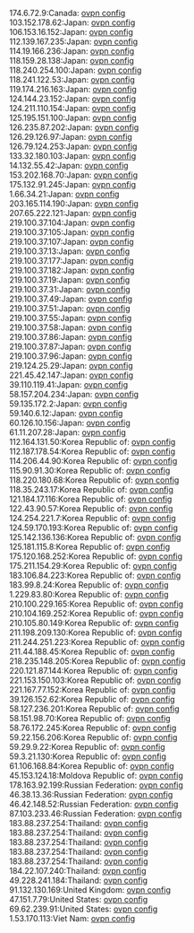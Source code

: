 174.6.72.9:Canada: [ovpn config](vpn/174_6_72_9.ovpn)  
103.152.178.62:Japan: [ovpn config](vpn/103_152_178_62.ovpn)  
106.153.16.152:Japan: [ovpn config](vpn/106_153_16_152.ovpn)  
112.139.167.235:Japan: [ovpn config](vpn/112_139_167_235.ovpn)  
114.19.166.236:Japan: [ovpn config](vpn/114_19_166_236.ovpn)  
118.159.28.138:Japan: [ovpn config](vpn/118_159_28_138.ovpn)  
118.240.254.100:Japan: [ovpn config](vpn/118_240_254_100.ovpn)  
118.241.122.53:Japan: [ovpn config](vpn/118_241_122_53.ovpn)  
119.174.216.163:Japan: [ovpn config](vpn/119_174_216_163.ovpn)  
124.144.23.152:Japan: [ovpn config](vpn/124_144_23_152.ovpn)  
124.211.110.154:Japan: [ovpn config](vpn/124_211_110_154.ovpn)  
125.195.151.100:Japan: [ovpn config](vpn/125_195_151_100.ovpn)  
126.235.87.202:Japan: [ovpn config](vpn/126_235_87_202.ovpn)  
126.29.126.97:Japan: [ovpn config](vpn/126_29_126_97.ovpn)  
126.79.124.253:Japan: [ovpn config](vpn/126_79_124_253.ovpn)  
133.32.180.103:Japan: [ovpn config](vpn/133_32_180_103.ovpn)  
14.132.55.42:Japan: [ovpn config](vpn/14_132_55_42.ovpn)  
153.202.168.70:Japan: [ovpn config](vpn/153_202_168_70.ovpn)  
175.132.91.245:Japan: [ovpn config](vpn/175_132_91_245.ovpn)  
1.66.34.21:Japan: [ovpn config](vpn/1_66_34_21.ovpn)  
203.165.114.190:Japan: [ovpn config](vpn/203_165_114_190.ovpn)  
207.65.222.121:Japan: [ovpn config](vpn/207_65_222_121.ovpn)  
219.100.37.104:Japan: [ovpn config](vpn/219_100_37_104.ovpn)  
219.100.37.105:Japan: [ovpn config](vpn/219_100_37_105.ovpn)  
219.100.37.107:Japan: [ovpn config](vpn/219_100_37_107.ovpn)  
219.100.37.13:Japan: [ovpn config](vpn/219_100_37_13.ovpn)  
219.100.37.177:Japan: [ovpn config](vpn/219_100_37_177.ovpn)  
219.100.37.182:Japan: [ovpn config](vpn/219_100_37_182.ovpn)  
219.100.37.19:Japan: [ovpn config](vpn/219_100_37_19.ovpn)  
219.100.37.31:Japan: [ovpn config](vpn/219_100_37_31.ovpn)  
219.100.37.49:Japan: [ovpn config](vpn/219_100_37_49.ovpn)  
219.100.37.51:Japan: [ovpn config](vpn/219_100_37_51.ovpn)  
219.100.37.55:Japan: [ovpn config](vpn/219_100_37_55.ovpn)  
219.100.37.58:Japan: [ovpn config](vpn/219_100_37_58.ovpn)  
219.100.37.86:Japan: [ovpn config](vpn/219_100_37_86.ovpn)  
219.100.37.87:Japan: [ovpn config](vpn/219_100_37_87.ovpn)  
219.100.37.96:Japan: [ovpn config](vpn/219_100_37_96.ovpn)  
219.124.25.29:Japan: [ovpn config](vpn/219_124_25_29.ovpn)  
221.45.42.147:Japan: [ovpn config](vpn/221_45_42_147.ovpn)  
39.110.119.41:Japan: [ovpn config](vpn/39_110_119_41.ovpn)  
58.157.204.234:Japan: [ovpn config](vpn/58_157_204_234.ovpn)  
59.135.172.2:Japan: [ovpn config](vpn/59_135_172_2.ovpn)  
59.140.6.12:Japan: [ovpn config](vpn/59_140_6_12.ovpn)  
60.126.10.156:Japan: [ovpn config](vpn/60_126_10_156.ovpn)  
61.11.207.28:Japan: [ovpn config](vpn/61_11_207_28.ovpn)  
112.164.131.50:Korea Republic of: [ovpn config](vpn/112_164_131_50.ovpn)  
112.187.178.54:Korea Republic of: [ovpn config](vpn/112_187_178_54.ovpn)  
114.206.44.90:Korea Republic of: [ovpn config](vpn/114_206_44_90.ovpn)  
115.90.91.30:Korea Republic of: [ovpn config](vpn/115_90_91_30.ovpn)  
118.220.180.68:Korea Republic of: [ovpn config](vpn/118_220_180_68.ovpn)  
118.35.243.17:Korea Republic of: [ovpn config](vpn/118_35_243_17.ovpn)  
121.184.17.116:Korea Republic of: [ovpn config](vpn/121_184_17_116.ovpn)  
122.43.90.57:Korea Republic of: [ovpn config](vpn/122_43_90_57.ovpn)  
124.254.221.7:Korea Republic of: [ovpn config](vpn/124_254_221_7.ovpn)  
124.59.170.193:Korea Republic of: [ovpn config](vpn/124_59_170_193.ovpn)  
125.142.136.136:Korea Republic of: [ovpn config](vpn/125_142_136_136.ovpn)  
125.181.115.8:Korea Republic of: [ovpn config](vpn/125_181_115_8.ovpn)  
175.120.168.252:Korea Republic of: [ovpn config](vpn/175_120_168_252.ovpn)  
175.211.154.29:Korea Republic of: [ovpn config](vpn/175_211_154_29.ovpn)  
183.106.84.223:Korea Republic of: [ovpn config](vpn/183_106_84_223.ovpn)  
183.99.8.24:Korea Republic of: [ovpn config](vpn/183_99_8_24.ovpn)  
1.229.83.80:Korea Republic of: [ovpn config](vpn/1_229_83_80.ovpn)  
210.100.229.165:Korea Republic of: [ovpn config](vpn/210_100_229_165.ovpn)  
210.104.169.252:Korea Republic of: [ovpn config](vpn/210_104_169_252.ovpn)  
210.105.80.149:Korea Republic of: [ovpn config](vpn/210_105_80_149.ovpn)  
211.198.209.130:Korea Republic of: [ovpn config](vpn/211_198_209_130.ovpn)  
211.244.251.223:Korea Republic of: [ovpn config](vpn/211_244_251_223.ovpn)  
211.44.188.45:Korea Republic of: [ovpn config](vpn/211_44_188_45.ovpn)  
218.235.148.205:Korea Republic of: [ovpn config](vpn/218_235_148_205.ovpn)  
220.121.87.144:Korea Republic of: [ovpn config](vpn/220_121_87_144.ovpn)  
221.153.150.103:Korea Republic of: [ovpn config](vpn/221_153_150_103.ovpn)  
221.167.77.152:Korea Republic of: [ovpn config](vpn/221_167_77_152.ovpn)  
39.126.152.62:Korea Republic of: [ovpn config](vpn/39_126_152_62.ovpn)  
58.127.236.201:Korea Republic of: [ovpn config](vpn/58_127_236_201.ovpn)  
58.151.98.70:Korea Republic of: [ovpn config](vpn/58_151_98_70.ovpn)  
58.76.172.245:Korea Republic of: [ovpn config](vpn/58_76_172_245.ovpn)  
59.22.156.206:Korea Republic of: [ovpn config](vpn/59_22_156_206.ovpn)  
59.29.9.22:Korea Republic of: [ovpn config](vpn/59_29_9_22.ovpn)  
59.3.21.130:Korea Republic of: [ovpn config](vpn/59_3_21_130.ovpn)  
61.106.168.84:Korea Republic of: [ovpn config](vpn/61_106_168_84.ovpn)  
45.153.124.18:Moldova Republic of: [ovpn config](vpn/45_153_124_18.ovpn)  
178.163.92.199:Russian Federation: [ovpn config](vpn/178_163_92_199.ovpn)  
46.38.13.36:Russian Federation: [ovpn config](vpn/46_38_13_36.ovpn)  
46.42.148.52:Russian Federation: [ovpn config](vpn/46_42_148_52.ovpn)  
87.103.233.46:Russian Federation: [ovpn config](vpn/87_103_233_46.ovpn)  
183.88.237.254:Thailand: [ovpn config](vpn/183_88_237_254.ovpn)  
183.88.237.254:Thailand: [ovpn config](vpn/183_88_237_254.ovpn)  
183.88.237.254:Thailand: [ovpn config](vpn/183_88_237_254.ovpn)  
183.88.237.254:Thailand: [ovpn config](vpn/183_88_237_254.ovpn)  
183.88.237.254:Thailand: [ovpn config](vpn/183_88_237_254.ovpn)  
184.22.107.240:Thailand: [ovpn config](vpn/184_22_107_240.ovpn)  
49.228.241.184:Thailand: [ovpn config](vpn/49_228_241_184.ovpn)  
91.132.130.169:United Kingdom: [ovpn config](vpn/91_132_130_169.ovpn)  
47.151.7.79:United States: [ovpn config](vpn/47_151_7_79.ovpn)  
69.62.239.91:United States: [ovpn config](vpn/69_62_239_91.ovpn)  
1.53.170.113:Viet Nam: [ovpn config](vpn/1_53_170_113.ovpn)  
